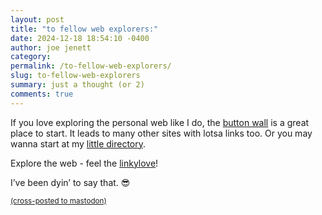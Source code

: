 ```yaml
---
layout: post
title: "to fellow web explorers:"
date: 2024-12-18 18:54:10 -0400
author: joe jenett
category: 
permalink: /to-fellow-web-explorers/
slug: to-fellow-web-explorers
summary: just a thought (or 2)
comments: true
---
```

If you love exploring the personal web like I do, the <a href="/links">button wall</a> is a great place to start. It leads to many other sites with lotsa links too. Or you may wanna start at my <a href="https://directory.joejenett.com/">little directory</a>.

Explore the web - feel the <a href="https://iwebthings.joejenett.com/categories/#linkylove">linkylove</a>!

I’ve been dyin’ to say that. 😎





<a href="https://brid.gy/publish/mastodon"><small>(cross-posted to mastodon)</small></a>